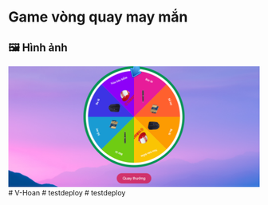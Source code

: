 # Game vòng quay may mắn

## :framed_picture: Hình ảnh
![Giao diện](assets/img/answer.png)#   V - H o a n 
 
 #   t e s t d e p l o y 
 
 #   t e s t d e p l o y 
 
 